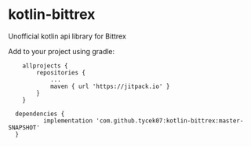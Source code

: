 # kotlin-bittrex
Unofficial kotlin api library for Bittrex 


Add to your project using gradle:

```
	allprojects {
		repositories {
			...
			maven { url 'https://jitpack.io' }
		}
	}
  ```
  
  ```
  	dependencies {
	        implementation 'com.github.tycek07:kotlin-bittrex:master-SNAPSHOT'
	}
  ```
